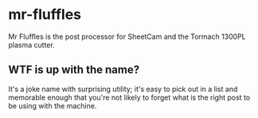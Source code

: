 # mr-fluffles

Mr Fluffles is the post processor for SheetCam and the Tormach 1300PL plasma cutter. 

## WTF is up with the name?

It's a joke name with surprising utility; it's easy to pick out in a list and memorable enough that you're not likely to forget what is the right post to be using with the machine.
